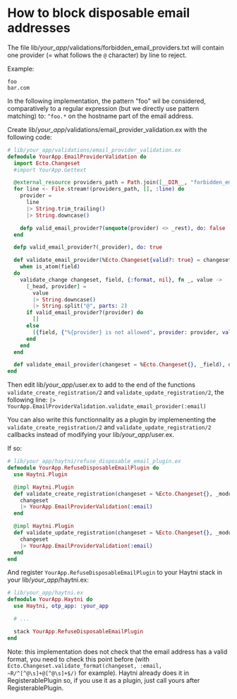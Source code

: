 # How to block disposable email addresses

The file lib/*your_app*/validations/forbidden_email_providers.txt will contain one provider (= what follows the `@` character) by line to reject.

Example:

```
foo
bar.com
```

In the following implementation, the pattern "foo" wil be considered, comparatively to a regular expression (but we directly use pattern matching) to: `^foo.*` on the hostname part of the email address.

Create lib/*your_app*/validations/email_provider_validation.ex with the following code:

```elixir
# lib/your_app/validations/email_provider_validation.ex
defmodule YourApp.EmailProviderValidation do
  import Ecto.Changeset
  #import YourApp.Gettext

  @external_resource providers_path = Path.join([__DIR__, "forbidden_email_providers.txt"])
  for line <- File.stream!(providers_path, [], :line) do
    provider =
      line
      |> String.trim_trailing()
      |> String.downcase()

    defp valid_email_provider?(unquote(provider) <> _rest), do: false
  end

  defp valid_email_provider?(_provider), do: true

  def validate_email_provider(%Ecto.Changeset{valid?: true} = changeset, field)
    when is_atom(field)
  do
    validate_change changeset, field, {:format, nil}, fn _, value ->
      [_head, provider] =
        value
        |> String.downcase()
        |> String.split("@", parts: 2)
      if valid_email_provider?(provider) do
        []
      else
        [{field, {"%{provider} is not allowed", provider: provider, validation: :format}}] # better if you translate it with (d)gettext
      end
    end
  end

  def validate_email_provider(changeset = %Ecto.Changeset{}, _field), do: changeset
end
```

Then edit lib/*your_app*/user.ex to add to the end of the functions `validate_create_registration/2` and `validate_update_registration/2`, the following line: `|> YourApp.EmailProviderValidation.validate_email_provider(:email)`

You can also write this functionnality as a plugin by implemenenting the `validate_create_registration/2` and `validate_update_registration/2` callbacks instead of modifying your lib/*your_app*/user.ex.

If so:

```elixir
# lib/your_app/haytni/refuse_disposable_email_plugin.ex
defmodule YourApp.RefuseDisposableEmailPlugin do
  use Haytni.Plugin

  @impl Haytni.Plugin
  def validate_create_registration(changeset = %Ecto.Changeset{}, _module, _config) do
    changeset
    |> YourApp.EmailProviderValidation(:email)
  end

  @impl Haytni.Plugin
  def validate_update_registration(changeset = %Ecto.Changeset{}, _module, _config) do
    changeset
    |> YourApp.EmailProviderValidation(:email)
  end
end
```

And register `YourApp.RefuseDisposableEmailPlugin` to your Haytni stack in your lib/*your_app*/haytni.ex:

```elixir
# lib/your_app/haytni.ex
defmodule YourApp.Haytni do
  use Haytni, otp_app: :your_app

  # ...

  stack YourApp.RefuseDisposableEmailPlugin
end
```

Note: this implementation does not check that the email address has a valid format, you need to check this point before (with `Ecto.Changeset.validate_format(changeset, :email, ~R/^[^@\s]+@[^@\s]+$/)` for example). Haytni already does it in RegisterablePlugin so, if you use it as a plugin, just call yours after RegisterablePlugin.
